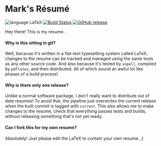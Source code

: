 Mark's Résumé
======
![language LaTeX](https://img.shields.io/badge/language-LaTeX-lightgrey.svg?longCache=true&style=flat)
[![Build Status](https://travis-ci.org/MurphyMarkW/resume.svg?branch=current)](https://travis-ci.org/MurphyMarkW/resume)
[![GitHub release](https://img.shields.io/github/release/murphymarkw/resume.svg)](https://github.com/MurphyMarkW/resume/releases/download/current/resume.pdf)

Hey there! This is my resume.

#### Why is this sitting in git?
Well, because it's written in a flat-text typesetting system called LaTeX, changes to the resume can be tracked and managed using the same tools as any other source code.
And also because it's tested by `aspell`, compiled by `pdflatex`, and then distributed.
All of which sound an awful lot like phases of a build process!

#### Why is there only one release?
Unlike a normal software package, I don't really want to distribute out of date resumes! To avoid that, the pipeline just overwrites the current release when the built commit is tagged with `current`.
This also allows me to make changes to the resume, check that everything passes tests and builds, without releasing something that's not yet ready.

#### Can I fork this for my own resume?
Absolutely! Just please edit the LaTeX to contain your own resume. ;)

